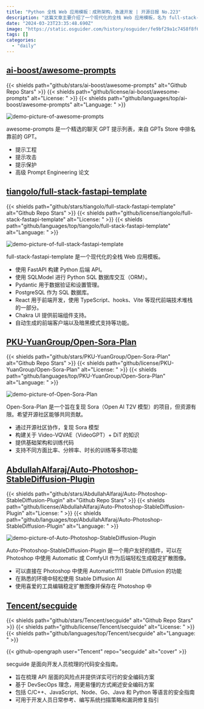 ```yaml
---
title: "Python 全栈 Web 应用模板：成熟架构，急速开发 | 开源日报 No.223"
description: "这篇文章主要介绍了一个现代化的全栈 Web 应用模板，名为 full-stack-fastapi-template。该模板使用了 FastAPI 构建 Python 后端 API，SQLModel 用于 Python SQL 数据库交互，Pydantic 用于数据验证和设置管理，PostgreSQL 作为 SQL 数据库，React 用于前端开发，使用了现代前端技术堆栈，Chakra UI 提供前端组件支持，同时还提供了自动生成的前端客户端和暗黑模式支持等功能。这篇文章为开发者提供了一个全面的技术栈，帮助他们快速构建现代化的全栈 Web 应用。"
date: "2024-03-23T23:35:48.690Z"
image: "https://static.osguider.com/history/osguider/fe9bf29a1c7458f8f67f22a7a2cadc18.png"
tags: []
categories:
  - "daily"
---
```


## [ai-boost/awesome-prompts](https://github.com/ai-boost/awesome-prompts)

{{< shields path="github/stars/ai-boost/awesome-prompts" alt="Github Repo Stars" >}} {{< shields path="github/license/ai-boost/awesome-prompts" alt="License: " >}} {{< shields path="github/languages/top/ai-boost/awesome-prompts" alt="Language: " >}}

![demo-picture-of-awesome-prompts](https://static.osguider.com/subject/github/ai-boost/awesome-prompts/e053648ce860598ca8dce6f104792efa.png)

awesome-prompts 是一个精选的聊天 GPT 提示列表，来自 GPTs Store 中排名靠前的 GPT。

- 提示工程
- 提示攻击
- 提示保护
- 高级 Prompt Engineering 论文
  
## [tiangolo/full-stack-fastapi-template](https://github.com/tiangolo/full-stack-fastapi-template)

{{< shields path="github/stars/tiangolo/full-stack-fastapi-template" alt="Github Repo Stars" >}} {{< shields path="github/license/tiangolo/full-stack-fastapi-template" alt="License: " >}} {{< shields path="github/languages/top/tiangolo/full-stack-fastapi-template" alt="Language: " >}}

![demo-picture-of-full-stack-fastapi-template](https://static.osguider.com/subject/github/tiangolo/full-stack-fastapi-template/b5a4bc147f3cab24b3a917b6f46028ad.png)

full-stack-fastapi-template 是一个现代化的全栈 Web 应用模板。

- 使用 FastAPI 构建 Python 后端 API。
- 使用 SQLModel 进行 Python SQL 数据库交互（ORM）。
- Pydantic 用于数据验证和设置管理。
- PostgreSQL 作为 SQL 数据库。
- React 用于前端开发，使用 TypeScript、hooks、Vite 等现代前端技术堆栈的一部分。
- Chakra UI 提供前端组件支持。
- 自动生成的前端客户端以及暗黑模式支持等功能。
  
## [PKU-YuanGroup/Open-Sora-Plan](https://github.com/PKU-YuanGroup/Open-Sora-Plan)

{{< shields path="github/stars/PKU-YuanGroup/Open-Sora-Plan" alt="Github Repo Stars" >}} {{< shields path="github/license/PKU-YuanGroup/Open-Sora-Plan" alt="License: " >}} {{< shields path="github/languages/top/PKU-YuanGroup/Open-Sora-Plan" alt="Language: " >}}

![demo-picture-of-Open-Sora-Plan](https://static.osguider.com/subject/github/PKU-YuanGroup/Open-Sora-Plan/4d40c22d9fdb6fad28a664e3a9f5ee9f.jpg)

Open-Sora-Plan 是一个旨在复现 Sora（Open AI T2V 模型）的项目，但资源有限。希望开源社区能够共同贡献。

- 通过开源社区协作，复现 Sora 模型
- 构建关于 Video-VQVAE（VideoGPT）+ DiT 的知识
- 提供基础架构和训练代码
- 支持不同方面比率、分辨率、时长的训练等多项功能
  
## [AbdullahAlfaraj/Auto-Photoshop-StableDiffusion-Plugin](https://github.com/AbdullahAlfaraj/Auto-Photoshop-StableDiffusion-Plugin)

{{< shields path="github/stars/AbdullahAlfaraj/Auto-Photoshop-StableDiffusion-Plugin" alt="Github Repo Stars" >}} {{< shields path="github/license/AbdullahAlfaraj/Auto-Photoshop-StableDiffusion-Plugin" alt="License: " >}} {{< shields path="github/languages/top/AbdullahAlfaraj/Auto-Photoshop-StableDiffusion-Plugin" alt="Language: " >}}

![demo-picture-of-Auto-Photoshop-StableDiffusion-Plugin](https://static.osguider.com/history/osguider/4109f46a4fcb63f28ab0301ab34a8304.jpeg)

Auto-Photoshop-StableDiffusion-Plugin 是一个用户友好的插件，可以在 Photoshop 中使用 Automatic 或 ComfyUI 作为后端轻松生成稳定扩散图像。

- 可以直接在 Photoshop 中使用 Automatic1111 Stable Diffusion 的功能
- 在熟悉的环境中轻松使用 Stable Diffusion AI
- 使用喜爱的工具编辑稳定扩散图像并保存在 Photoshop 中
  
## [Tencent/secguide](https://github.com/Tencent/secguide)

{{< shields path="github/stars/Tencent/secguide" alt="Github Repo Stars" >}} {{< shields path="github/license/Tencent/secguide" alt="License: " >}} {{< shields path="github/languages/top/Tencent/secguide" alt="Language: " >}}

{{< github-opengraph user="Tencent" repo="secguide" alt="cover" >}}

secguide 是面向开发人员梳理的代码安全指南。

- 旨在梳理 API 层面的风险点并提供详实可行的安全编码方案
- 基于 DevSecOps 理念，用更易懂的方式阐述安全编码方案
- 包括 C/C++、JavaScript、Node、Go、Java 和 Python 等语言的安全指南
- 可用于开发人员日常参考、编写系统扫描策略和漏洞修复指引
  
